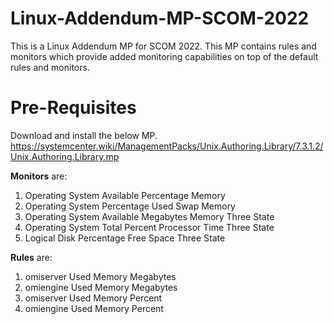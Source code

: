 # Linux-Addendum-MP-SCOM-2022
This is a Linux Addendum MP for SCOM 2022. This MP contains rules and monitors which provide added monitoring capabilities on top of the default rules and monitors. 

# Pre-Requisites
Download and install the below MP.
https://systemcenter.wiki/ManagementPacks/Unix.Authoring.Library/7.3.1.2/Unix.Authoring.Library.mp

**Monitors** are:
1. Operating System Available Percentage Memory
2. Operating System Percentage Used Swap Memory
3. Operating System Available Megabytes Memory Three State
4. Operating System Total Percent Processor Time Three State
5. Logical Disk Percentage Free Space Three State

**Rules** are:
1. omiserver Used Memory Megabytes
2. omiengine Used Memory Megabytes
3. omiserver Used Memory Percent
4. omiengine Used Memory Percent

